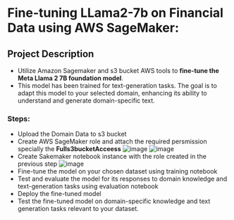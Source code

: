# Fine-tuning LLama2-7b on Financial Data using AWS SageMaker:

## Project Description
- Utilize Amazon Sagemaker and s3 bucket AWS tools to **fine-tune the Meta Llama 2 7B foundation model**.
- This model has been trained for text-generation tasks. The goal is to adapt this model to your selected domain, enhancing its ability to understand and generate domain-specific text.
### Steps:
* Upload the Domain Data to s3 bucket
* Create AWS SageMaker role and attach the required persmission specially the **Fulls3bucketAcceess**
  ![image](https://github.com/sidahmed-faisal/Finetune-Llama2-7B-on-Financial-data-with-Sagemaker/assets/83870963/a287366a-1ba0-4de1-95be-394acc639989)
  ![image](https://github.com/sidahmed-faisal/Finetune-Llama2-7B-on-Financial-data-with-Sagemaker/assets/83870963/c0d8fb3f-8081-40b8-bd8d-bdbe1271a306)
* Create Sakemaker notebook instance with the role created in the previous step
  ![image](https://github.com/sidahmed-faisal/Finetune-Llama2-7B-on-Financial-data-with-Sagemaker/assets/83870963/f251122a-956a-41ca-b933-e280a97c61ab)
* Fine-tune the model on your chosen dataset using training notebook
* Test and evaluate the model for its responses to domain knowledge and text-generation tasks using evaluation notebook
* Deploy the fine-tuned model
* Test the fine-tuned model on domain-specific knowledge and text generation tasks relevant to your dataset.




